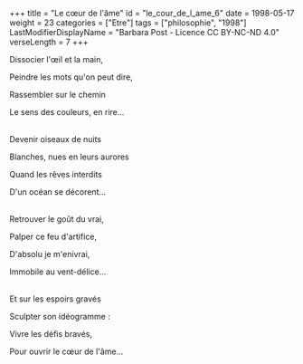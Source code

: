 +++
title = "Le cœur de l'âme"
id = "le_cour_de_l_ame_6"
date = 1998-05-17
weight = 23
categories = ["Etre"]
tags = ["philosophie", "1998"]
LastModifierDisplayName = "Barbara Post - Licence CC BY-NC-ND 4.0"
verseLength = 7
+++

Dissocier l'œil et la main,

Peindre les mots qu'on peut dire,

Rassembler sur le chemin

Le sens des couleurs, en rire...

 \
Devenir oiseaux de nuits

Blanches, nues en leurs aurores

Quand les rêves interdits

D'un océan se décorent...

 \
Retrouver le goût du vrai,

Palper ce feu d'artifice,

D'absolu je m'enivrai,

Immobile au vent-délice...

 \
Et sur les espoirs gravés

Sculpter son idéogramme :

Vivre les défis bravés,

Pour ouvrir le cœur de l'âme...
